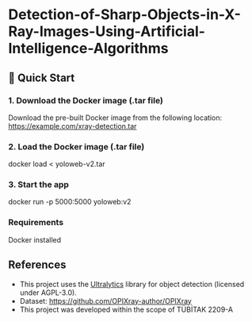 # Detection-of-Sharp-Objects-in-X-Ray-Images-Using-Artificial-Intelligence-Algorithms
## 🚀 Quick Start

### 1. Download the Docker image (.tar file)
Download the pre-built Docker image from the following location:
https://example.com/xray-detection.tar

### 2. Load the Docker image (.tar file)
docker load < yoloweb-v2.tar

### 3. Start the app
docker run -p 5000:5000 yoloweb:v2

### Requirements
Docker installed

## References
* This project uses the [Ultralytics](https://github.com/ultralytics/ultralytics.git) library for object detection (licensed under AGPL-3.0).
* Dataset: https://github.com/OPIXray-author/OPIXray
* This project was developed within the scope of TÜBİTAK 2209-A
